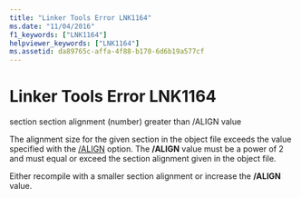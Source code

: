 ```yaml
---
title: "Linker Tools Error LNK1164"
ms.date: "11/04/2016"
f1_keywords: ["LNK1164"]
helpviewer_keywords: ["LNK1164"]
ms.assetid: da89765c-affa-4f88-b170-6d6b19a577cf
---
```

# Linker Tools Error LNK1164

section section alignment (number) greater than /ALIGN value

The alignment size for the given section in the object file exceeds the value specified with the [/ALIGN](../../build/reference/align-section-alignment.md) option. The **/ALIGN** value must be a power of 2 and must equal or exceed the section alignment given in the object file.

Either recompile with a smaller section alignment or increase the **/ALIGN** value.
